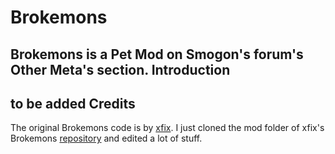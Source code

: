 Brokemons
================================
Brokemons is a Pet Mod on Smogon's forum's Other Meta's section.
Introduction
--------------------------------
to be added
Credits
--------------------------------
The original Brokemons code is by [xfix](https://github.com/xfix). I just cloned the mod folder of xfix's Brokemons [repository](https://github.com/xfix/Pokemon-Showdown/tree/brokemons/mods/brokemons) and edited a lot of stuff.